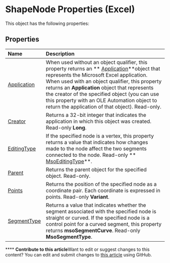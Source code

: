 
# ShapeNode Properties (Excel)
This object has the following properties:

## Properties



|**Name**|**Description**|
|:-----|:-----|
| [Application](98e77d56-875c-7696-2b2d-5f36409fa129.md)|When used without an object qualifier, this property returns an  ** [Application](19b73597-5cf9-4f56-8227-b5211f657f6f.md)**object that represents the Microsoft Excel application. When used with an object qualifier, this property returns an  **Application** object that represents the creator of the specified object (you can use this property with an OLE Automation object to return the application of that object). Read-only.|
| [Creator](10c4e270-6b82-85be-2428-3d7509249335.md)|Returns a 32-bit integer that indicates the application in which this object was created. Read-only  **Long**.|
| [EditingType](78a17ed7-7e30-d5f3-4af8-636d65079218.md)|If the specified node is a vertex, this property returns a value that indicates how changes made to the node affect the two segments connected to the node. Read-only  ** [MsoEditingType](5fe5c4f6-6467-c6a7-197c-ff700c384b92.md)**.|
| [Parent](ebb2ff4b-3939-e850-a3ad-1f93f9ded7c3.md)|Returns the parent object for the specified object. Read-only.|
| [Points](fe09c78f-44c9-4e66-df7b-c23720216ec5.md)|Returns the position of the specified node as a coordinate pair. Each coordinate is expressed in points. Read-only  **Variant**.|
| [SegmentType](716e8171-1fd6-941e-209f-e48f5468940f.md)|Returns a value that indicates whether the segment associated with the specified node is straight or curved. If the specified node is a control point for a curved segment, this property returns  **msoSegmentCurve**. Read-only  **MsoSegmentType**.|

****   **Contribute to this article**Want to edit or suggest changes to this content? You can edit and submit changes to  [this article](https://github.com/jhershey00/VBA_Excel_Test/OpenXMLCon/articles/9794bd34-deea-4f1b-9cb2-a979baeae4ca.md) using GitHub.

